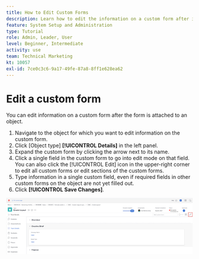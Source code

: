 ```yaml
---
title: How to Edit Custom Forms
description: Learn how to edit the information on a custom form after it's attaching to an object.
feature: System Setup and Administration
type: Tutorial
role: Admin, Leader, User
level: Beginner, Intermediate
activity: use
team: Technical Marketing
kt: 10057
exl-id: 7ce0c3c6-9a17-49fe-87a8-8ff1e628ea62
---
```

# Edit a custom form

<!---
21.4 updates have been made here
--->

You can edit information on a custom form after the form is attached to an object. 

1. Navigate to the object for which you want to edit information on the custom form. 
1. Click [Object type] **[!UICONTROL Details]** in the left panel. 
1. Expand the custom form by clicking the arrow next to its name. 
1. Click a single field in the custom form to go into edit mode on that field. You can also click the [!UICONTROL Edit] icon in the upper-right corner to edit all custom forms or edit sections of the custom forms. 
1. Type information in a single custom field, even if required fields in other custom forms on the object are not yet filled out. 
1. Click **[!UICONTROL Save Changes]**.

![Task Details window showing a custom form being edited](assets/custom-forms-edit-a-custom-form.jpg)
